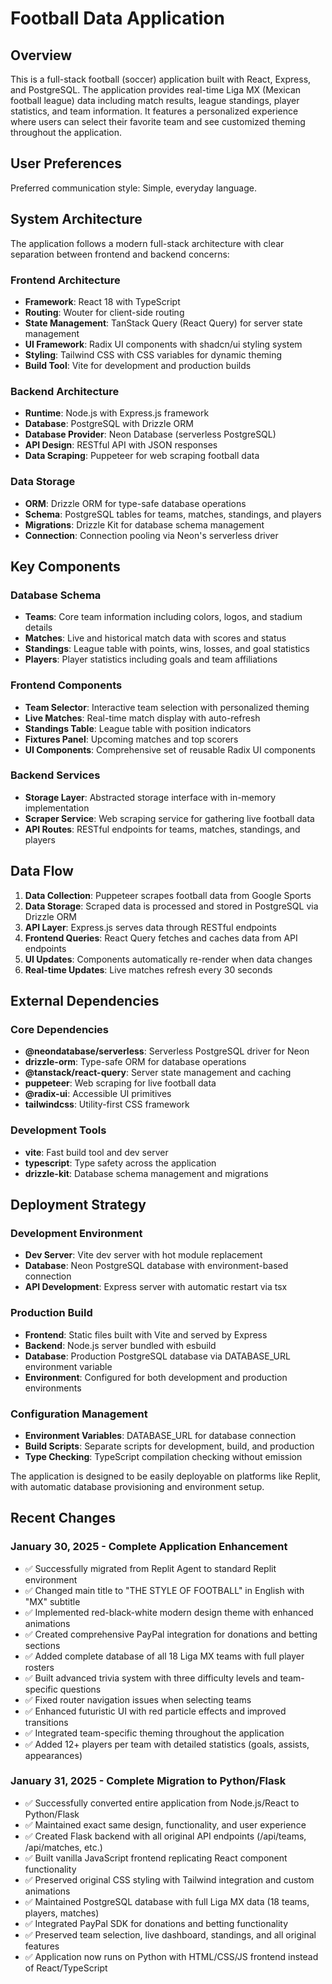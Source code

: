 # Football Data Application

## Overview

This is a full-stack football (soccer) application built with React, Express, and PostgreSQL. The application provides real-time Liga MX (Mexican football league) data including match results, league standings, player statistics, and team information. It features a personalized experience where users can select their favorite team and see customized theming throughout the application.

## User Preferences

Preferred communication style: Simple, everyday language.

## System Architecture

The application follows a modern full-stack architecture with clear separation between frontend and backend concerns:

### Frontend Architecture
- **Framework**: React 18 with TypeScript
- **Routing**: Wouter for client-side routing
- **State Management**: TanStack Query (React Query) for server state management
- **UI Framework**: Radix UI components with shadcn/ui styling system
- **Styling**: Tailwind CSS with CSS variables for dynamic theming
- **Build Tool**: Vite for development and production builds

### Backend Architecture
- **Runtime**: Node.js with Express.js framework
- **Database**: PostgreSQL with Drizzle ORM
- **Database Provider**: Neon Database (serverless PostgreSQL)
- **API Design**: RESTful API with JSON responses
- **Data Scraping**: Puppeteer for web scraping football data

### Data Storage
- **ORM**: Drizzle ORM for type-safe database operations
- **Schema**: PostgreSQL tables for teams, matches, standings, and players
- **Migrations**: Drizzle Kit for database schema management
- **Connection**: Connection pooling via Neon's serverless driver

## Key Components

### Database Schema
- **Teams**: Core team information including colors, logos, and stadium details
- **Matches**: Live and historical match data with scores and status
- **Standings**: League table with points, wins, losses, and goal statistics
- **Players**: Player statistics including goals and team affiliations

### Frontend Components
- **Team Selector**: Interactive team selection with personalized theming
- **Live Matches**: Real-time match display with auto-refresh
- **Standings Table**: League table with position indicators
- **Fixtures Panel**: Upcoming matches and top scorers
- **UI Components**: Comprehensive set of reusable Radix UI components

### Backend Services
- **Storage Layer**: Abstracted storage interface with in-memory implementation
- **Scraper Service**: Web scraping service for gathering live football data
- **API Routes**: RESTful endpoints for teams, matches, standings, and players

## Data Flow

1. **Data Collection**: Puppeteer scrapes football data from Google Sports
2. **Data Storage**: Scraped data is processed and stored in PostgreSQL via Drizzle ORM
3. **API Layer**: Express.js serves data through RESTful endpoints
4. **Frontend Queries**: React Query fetches and caches data from API endpoints
5. **UI Updates**: Components automatically re-render when data changes
6. **Real-time Updates**: Live matches refresh every 30 seconds

## External Dependencies

### Core Dependencies
- **@neondatabase/serverless**: Serverless PostgreSQL driver for Neon
- **drizzle-orm**: Type-safe ORM for database operations
- **@tanstack/react-query**: Server state management and caching
- **puppeteer**: Web scraping for live football data
- **@radix-ui**: Accessible UI primitives
- **tailwindcss**: Utility-first CSS framework

### Development Tools
- **vite**: Fast build tool and dev server
- **typescript**: Type safety across the application
- **drizzle-kit**: Database schema management and migrations

## Deployment Strategy

### Development Environment
- **Dev Server**: Vite dev server with hot module replacement
- **Database**: Neon PostgreSQL database with environment-based connection
- **API Development**: Express server with automatic restart via tsx

### Production Build
- **Frontend**: Static files built with Vite and served by Express
- **Backend**: Node.js server bundled with esbuild
- **Database**: Production PostgreSQL database via DATABASE_URL environment variable
- **Environment**: Configured for both development and production environments

### Configuration Management
- **Environment Variables**: DATABASE_URL for database connection
- **Build Scripts**: Separate scripts for development, build, and production
- **Type Checking**: TypeScript compilation checking without emission

The application is designed to be easily deployable on platforms like Replit, with automatic database provisioning and environment setup.

## Recent Changes

### January 30, 2025 - Complete Application Enhancement
- ✅ Successfully migrated from Replit Agent to standard Replit environment
- ✅ Changed main title to "THE STYLE OF FOOTBALL" in English with "MX" subtitle
- ✅ Implemented red-black-white modern design theme with enhanced animations
- ✅ Created comprehensive PayPal integration for donations and betting sections
- ✅ Added complete database of all 18 Liga MX teams with full player rosters
- ✅ Built advanced trivia system with three difficulty levels and team-specific questions
- ✅ Fixed router navigation issues when selecting teams
- ✅ Enhanced futuristic UI with red particle effects and improved transitions
- ✅ Integrated team-specific theming throughout the application
- ✅ Added 12+ players per team with detailed statistics (goals, assists, appearances)

### January 31, 2025 - Complete Migration to Python/Flask
- ✅ Successfully converted entire application from Node.js/React to Python/Flask
- ✅ Maintained exact same design, functionality, and user experience
- ✅ Created Flask backend with all original API endpoints (/api/teams, /api/matches, etc.)
- ✅ Built vanilla JavaScript frontend replicating React component functionality
- ✅ Preserved original CSS styling with Tailwind integration and custom animations
- ✅ Maintained PostgreSQL database with full Liga MX data (18 teams, players, matches)
- ✅ Integrated PayPal SDK for donations and betting functionality
- ✅ Preserved team selection, live dashboard, standings, and all original features
- ✅ Application now runs on Python with HTML/CSS/JS frontend instead of React/TypeScript